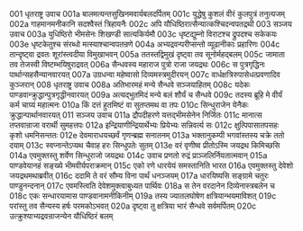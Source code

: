 001  धृतराष्ट्र उवाच
001a बालमत्यन्तसुखिनमवार्यबलदर्पितम्
001c युद्धेषु कुशलं वीरं कुलपुत्रं तनुत्यजम्
002a गाहमानमनीकानि सदश्वैस्तं त्रिहायनैः
002c अपि यौधिष्ठिरात्सैन्यात्कश्चिदन्वपतद्रथी
003  सञ्जय उवाच
003a युधिष्ठिरो भीमसेनः शिखण्डी सात्यकिर्यमौ
003c धृष्टद्युम्नो विराटश्च द्रुपदश्च सकेकयः
003e धृष्टकेतुश्च संरब्धो मत्स्याश्चान्वपतन्रणे
004a अभ्यद्रवन्परीप्सन्तो व्यूढानीकाः प्रहारिणः
004c तान्दृष्ट्वा द्रवतः शूरांस्त्वदीया विमुखाभवन्
005a ततस्तद्विमुखं दृष्ट्वा तव सूनोर्महद्बलम्
005c जामाता तव तेजस्वी विष्टम्भयिषुराद्रवत्
006a सैन्धवस्य महाराज पुत्रो राजा जयद्रथः
006c स पुत्रगृद्धिनः पार्थान्सहसैन्यानवारयत्
007a उग्रधन्वा महेष्वासो दिव्यमस्त्रमुदीरयन्
007c वार्धक्षत्रिरुपासेधत्प्रवणादिव कुञ्जरान्
008  धृतराष्ट्र उवाच
008a अतिभारमहं मन्ये सैन्धवे सञ्जयाहितम्
008c यदेकः पाण्डवान्क्रुद्धान्पुत्रगृद्धीनवारयत्
009a अत्यद्भुतमिदं मन्ये बलं शौर्यं च सैन्धवे
009c तदस्य ब्रूहि मे वीर्यं कर्म चाग्र्यं महात्मनः
010a किं दत्तं हुतमिष्टं वा सुतप्तमथ वा तपः
010c सिन्धुराजेन येनैकः क्रुद्धान्पार्थानवारयत्
011  सञ्जय उवाच
011a द्रौपदीहरणे यत्तद्भीमसेनेन निर्जितः
011c मानात्स तप्तवान्राजा वरार्थी सुमहत्तपः
012a इन्द्रियाणीन्द्रियार्थेभ्यः प्रियेभ्यः सन्निवर्त्य सः
012c क्षुत्पिपासातपसहः कृशो धमनिसन्ततः
012e देवमाराधयच्छर्वं गृणन्ब्रह्म सनातनम्
013a भक्तानुकम्पी भगवांस्तस्य चक्रे ततो दयाम्
013c स्वप्नान्तेऽप्यथ चैवाह हरः सिन्धुपतेः सुतम्
013e वरं वृणीष्व प्रीतोऽस्मि जयद्रथ किमिच्छसि
014a एवमुक्तस्तु शर्वेण सिन्धुराजो जयद्रथः
014c उवाच प्रणतो रुद्रं प्राञ्जलिर्नियतात्मवान्
015a पाण्डवेयानहं सङ्ख्ये भीमवीर्यपराक्रमान्
015c एको रणे धारयेयं समस्तानिति भारत
016a एवमुक्तस्तु देवेशो जयद्रथमथाब्रवीत्
016c ददामि ते वरं सौम्य विना पार्थं धनञ्जयम्
017a धारयिष्यसि सङ्ग्रामे चतुरः पाण्डुनन्दनान्
017c एवमस्त्विति देवेशमुक्त्वाबुध्यत पार्थिवः
018a स तेन वरदानेन दिव्येनास्त्रबलेन च
018c एकः सन्धारयामास पाण्डवानामनीकिनीम्
019a तस्य ज्यातलघोषेण क्षत्रियान्भयमाविशत्
019c परांस्तु तव सैन्यस्य हर्षः परमकोऽभवत्
020a दृष्ट्वा तु क्षत्रिया भारं सैन्धवे सर्वमर्पितम्
020c उत्क्रुश्याभ्यद्रवन्राजन्येन यौधिष्ठिरं बलम्

